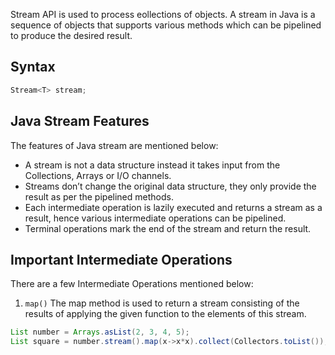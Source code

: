 Stream API is used to process eollections
of objects. A stream in Java is a sequence of objects that supports various methods which can be pipelined to produce the desired result.

## Syntax

```Java
Stream<T> stream;
```
## Java Stream Features
The features of Java stream are mentioned below:

- A stream is not a data structure instead it takes input from the Collections, Arrays or I/O channels.
- Streams don’t change the original data structure, they only provide the result as per the pipelined methods.
- Each intermediate operation is lazily executed and returns a stream as a result, hence various intermediate operations can be pipelined. 
- Terminal operations mark the end of the stream and return the result.

## Important Intermediate Operations

There are a few Intermediate Operations mentioned below:

1. `map()`
The map method is used to return a stream consisting of the results of applying the given function to the elements of this stream.

```Java
List number = Arrays.asList(2, 3, 4, 5);
List square = number.stream().map(x->x*x).collect(Collectors.toList());
```
